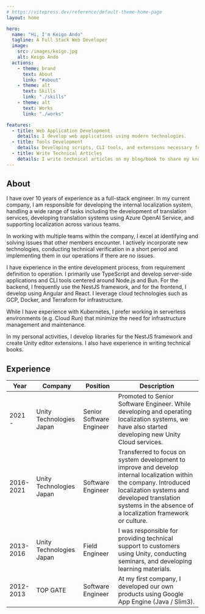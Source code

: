 ```yaml
---
# https://vitepress.dev/reference/default-theme-home-page
layout: home

hero:
  name: "Hi, I'm Keigo Ando"
  tagline: A Full Stack Web Developer
  image:
    src: /images/keigo.jpg
    alt: Keigo Ando
  actions:
    - theme: brand
      text: About
      link: "#about"
    - theme: alt
      text: Skills
      link: "./skills"
    - theme: alt
      text: Works
      link: "./works"

features:
  - title: Web Application Development
    details: I develop web applications using modern technologies.
  - title: Tools Development
    details: Developing scripts, CLI tools, and extensions necessary for efficiently executing tasks and enhancing workflow.
  - title: Write Technical Articles
    details: I write technical articles on my blog/book to share my knowledge and experience with others.
---
```


## About

I have over 10 years of experience as a full-stack engineer. In my current company, I am responsible for developing the internal localization system, handling a wide range of tasks including the development of translation services, developing translation systems using Azure OpenAI Service, and supporting localization across various teams.

In working with multiple teams within the company, I excel at identifying and solving issues that other members encounter. I actively incorporate new technologies, conducting technical verification in a short period and implementing them in our operations if there are no issues.

I have experience in the entire development process, from requirement definition to operation. I primarily use TypeScript and develop server-side applications and CLI tools centered around Node.js and Bun. For the backend, I frequently use the NestJS framework, and for the frontend, I develop using Angular and React. I leverage cloud technologies such as GCP, Docker, and Terraform for infrastructure.

While I have experience with Kubernetes, I prefer working in serverless environments (e.g. Cloud Run) that minimize the need for infrastructure management and maintenance.

In my personal activities, I develop libraries for the NestJS framework and create Unity editor extensions. I also have experience in writing technical books.

## Experience

| Year      | Company                  | Position                 | Description                                                                                                                                                                                                                          |
| --------- | ------------------------ | ------------------------ | ------------------------------------------------------------------------------------------------------------------------------------------------------------------------------------------------------------------------------------ |
| 2021 -    | Unity Technologies Japan | Senior Software Engineer | Promoted to Senior Software Engineer. While developing and operating localization systems, we have also started developing new Unity Cloud services.                                                                                 |
| 2016-2021 | Unity Technologies Japan | Software Engineer        | Transferred to focus on system development to improve and develop internal localization within the company. Introduced localization systems and developed translation systems in the absence of a localization framework or culture. |
| 2013-2016 | Unity Technologies Japan | Field Engineer           | I was responsible for providing technical support to customers using Unity, conducting seminars, and developing learning materials.                                                                                                  |
| 2012-2013 | TOP GATE                 | Software Engineer        | At my first company, I developed our own products using Google App Engine (Java / Slim3).                                                                                                                                            |
